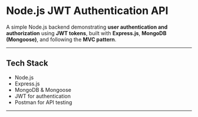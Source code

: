 # Node.js JWT Authentication API

A simple Node.js backend demonstrating **user authentication and authorization** using **JWT tokens**, built with **Express.js**, **MongoDB (Mongoose)**, and following the **MVC pattern**.

---

## Tech Stack

- Node.js
- Express.js
- MongoDB & Mongoose
- JWT for authentication
- Postman for API testing

---

